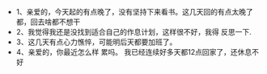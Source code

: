 * 1、亲爱的，今天起的有点晚了，没有坚持下来看书。这几天回的有点太晚了都，回去啥都不想干
* 2、我觉得我还是没找到适合自己的作息计划，这样很不好，我得 反思一下.
* 3、这几天有点心力憔悴，可能明后天都要加班了。
* 4、亲爱的，你最近怎么样 累吗。 我已经连续好多天都12点回家了，还休息不好